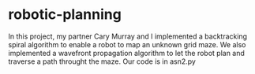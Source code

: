 # robotic-planning
In this project, my partner Cary Murray and I implemented a backtracking spiral algorithm to enable a robot to map an unknown grid maze. We also implemented a wavefront propagation algorithm to let the robot plan and traverse a path throught the maze. Our code is in asn2.py
